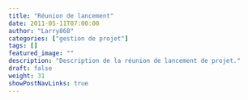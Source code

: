 ```yaml
---
title: "Réunion de lancement"
date: 2011-05-11T07:00:00
author: "Larry868"
categories: ["gestion de projet"]
tags: []
featured_image: ""
description: "Description de la réunion de lancement de projet."
draft: false
weight: 31
showPostNavLinks: true
---
```

